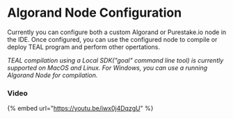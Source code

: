 # Algorand Node Configuration

Currently you can configure both a custom Algorand  or Purestake.io node in the IDE. Once configured, you can use the configured node to compile or deploy TEAL program and perform other opertations.

_TEAL compilation using a Local SDK\("goal" command line tool\) is currently supported on MacOS and Linux. For Windows, you can use a running Algorand Node for compilation._

### Video

{% embed url="https://youtu.be/iwx0j4DqzgU" %}



